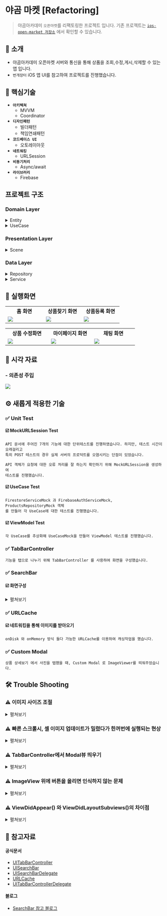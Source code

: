 # 야곰 마켓 [Refactoring]

> 야곰아카데미 `오픈마켓`를 리팩토링한 프로젝트 입니다. 기존 프로젝트는 [`ios-open-market 저장소`](https://github.com/wongbingg/ios-open-market/tree/step4) 에서 확인할 수 있습니다.

## 📄 소개
- 야곰아카데미 오픈마켓 서버와 통신을 통해 상품을 조회,수정,게시,삭제할 수 있는 앱 입니다.
- `번개장터` iOS 앱 UI를 참고하여 프로젝트를 진행했습니다.

## 🔑 핵심기술
- **`아키텍쳐`**
    - MVVM
    - Coordinator
- **`디자인패턴`**
    - 빌더패턴
    - 책임연쇄패턴
- **`코드베이스 UI`**
    - 오토레이아웃
- **`네트워킹`**
    - URLSession
- **`비동기처리`**
    - Async/await
- **`라이브러리`**
    - Firebase

## 프로젝트 구조

### Domain Layer

<details>
    <summary>Entity</summary>
    
<br>
    
- `ProductCell`: 컬렉션뷰에서 셀이 보여줄 상품정보
- `ChattingCell`: 채팅리스트에서 셀이 보여줄 채팅정보
- `ProductDetail`: 상세보기 화면에서 보여줄 상품정보
- `LoginInfo`: 로그인 정보
- `UserProfile`: Firestore에 저장되는 유저정보
- `Message`: Firestore에 저장되는 메세지
- `UserUID`: Firestore에 저장되는 UserUID
    
</details>

<details>
    <summary>UseCase</summary>
        
<br>
  
- `AddNextProductPageUseCase`: 홈뷰 페이지네이션 UseCase
- `EditProductUseCase`: 상품수정 UseCase 
- `RegisterProductUseCase`: 상품등록 UseCase
- `DeleteProductUseCase`: 상품삭제 UseCase 
- `FetchProductDetailUseCase`: 상세 데이터요청 UseCase 
- `LoginUseCase`: 로그인 실행 UseCase
- `CreateUserUseCase`: 계정등록 UseCase 
- `SearchQueryUseCase`: 검색 keyword에 대한 결과 리스트 요청 UseCase 
- `SearchUserProfileUseCase`: 나의 유저정보 요청 UseCase
- `SearchOthersUIDUseCase`: 상대방 유저정보 요청 UseCase
- `SearchChattingUseCase`: 채팅목록 요청 UseCase
- `RecordVendorNameUseCase`: VendorName 등록 UseCase
- `HandleLikedProductUseCase`: 좋아요 목록관리(추가/삭제) UseCase
- `HandleChattingUseCase`: 채팅 목록관리(추가/삭제) UseCase
- `SendMessageUseCase`: 메세지 전송 UseCase
    
</details>

   

### Presentation Layer


<details>
    <summary>Scene</summary>
    
<br>
    
> 각 scene은 FlowCoordinator와 하나 이상의 view를 가집니다. 
- `LoginScene` : 로그인 화면
- `HomeScene` : 홈탭 화면
- `SearchScene` : 서치탭 화면
- `ChatScene` : 채팅탭 화면
- `MyPageScene` : 마이페이지 화면
- `ModalView` : 모달뷰 (RegisterView, ImageViewerView)
    
</details>





### Data Layer

<details>
    <summary>Repository</summary>
    
<br>
    
- `ProductsRepository`
    - fetchList : 상품 리스트 요청
    - fetchDetail : 상품 상세정보 요청
    - edit : 상품 상세정보를 수정
    - delete : 상품을 삭제 
- `ProductQueryRepository`
    - fetch : 서치 keyword에 해당하는 검색결과 요청
    
</details>


<details>
    <summary>Service</summary>
    
<br>
    
- `FirebaseAuthService`
    - createUser: 사용자 계정등록
    - logIn: 사용자 계정으로 로그인
- `FirestoreService`
    - create : 새로운 entity 생성
    - read : 파라미터에 해당하는 entity 요청
    - update : 파라미터에 해당하는 entity를 수정
    - delete : 파라미터에 해당하는 entity를 삭제
    
</details>





## 📱 실행화면

<table>
    <tr>
        <td valign="top" width="30%" align="center" border="1">
            <strong>홈 화면</strong>
        </td>
        <td valign="top" width="30%" align="center">
            <strong>상품찾기 화면</strong>
        </td>
        <td valign="top" width="30%" align="center" border="1">
            <strong>상품등록 화면</strong>
        </td>
    </tr>
    <tr>
        <td valign="top" width="30%">
            <img src="https://i.imgur.com/nLhJP5n.gif"/>
        </td>
        <td valign="top" width="30%">
            <img src="https://i.imgur.com/79iOA4A.gif"/>
        </td>
        <td valign="top" width="30%">
            <img src="https://i.imgur.com/3Juwkkn.gif">
        </td>
    </tr>
</table>

<table>
    <tr>
        <td valign="top" width="30%" align="center" border="1">
            <strong>상품 수정화면</strong>
        </td>
        <td valign="top" width="30%" align="center">
            <strong>마이페이지 화면</strong>
        </td>
        <td valign="top" width="30%" align="center" border="1">
            <strong>채팅 화면</strong>
        </td>
    </tr>
    <tr>
        <td valign="top" width="30%">
            <img src="https://i.imgur.com/adszzF6.gif"/>
        </td>
        <td valign="top" width="30%">
            <img src="https://i.imgur.com/dYfiPHA.gif"/>
        </td>
        <td valign="top" width="30%">
            <img src="https://i.imgur.com/n7Z1nrK.gif"/>
        </td>
    </tr>
</table>






## 🔭 시각 자료

### - 의존성 주입
![](https://i.imgur.com/DGSaa7d.png)


## ⚙️ 새롭게 적용한 기술

### ✅ Unit Test

#### ☑️ MockURLSession Test

```
API 문서에 주어진 7개의 기능에 대한 단위테스트를 진행하였습니다. 하지만, 테스트 시간이 오래걸리고
특히 POST 테스트의 경우 실제 서버의 프로덕트를 오염시키는 단점이 있었습니다. 
```

```
API 객체가 요청에 대한 오류 처리를 잘 하는지 확인하기 위해 MockURLSession을 생성하여
테스트를 진행했습니다. 
```

#### ☑️ UseCase Test
```
FirestoreServiceMock 과 FirebaseAuthServiceMock, ProductsRepositoryMock 객체
를 만들어 각 UseCase에 대한 테스트를 진행했습니다.
```

#### ☑️ ViewModel Test
```
각 UseCase를 추상화해 UseCaseMock을 만들어 ViewModel 테스트를 진행했습니다.
```


### ✅ TabBarController
```
기능을 탭으로 나누기 위해 TabBarController 를 사용하여 화면을 구성했습니다.
```


### ✅ SearchBar

#### ☑️ 화면구성

<details>
    <summary>
        펼쳐보기
    </summary>

<table>
    <tr>
        <td valign="top" align="center" border="1">
            <strong>SearchController 사용</strong>
        </td>
        <td valign="top" align="center" border="1">
            <strong>SearchBar 사용</strong>
        </td>
    </tr>
    <tr>
        <td valign="top">
            <img src="https://i.imgur.com/THSyMe8.png" width="200">
        </td>
        <td valign="top">
            <img src="https://i.imgur.com/OvqDnbU.png" width="200">
        </td>
    </tr>
</table>

- 두가지 UI중 오른쪽으로 구현을 하고자 했지만, SearchController에 있는 `searchResultsController` 의 역할을 어떻게 대체 해줄지 고민이 되었습니다.
    
    ```swift
    검색결과를 보여줄 "ResultView"를 만들어 searchResultsController 
    처럼 동작하도록 뷰를 갈아끼워 주었습니다.
    ```
    
    
</details>

### ✅ URLCache


#### ☑️ 네트워킹을 통해 이미지를 받아오기
```
onDisk 와 onMemory 방식 둘다 가능한 URLCache를 이용하여 캐싱작업을 했습니다.
```

### ✅ Custom Modal
```
상품 상세보기 에서 사진을 탭했을 때, Custom Modal 로 ImageViewer를 띄워주었습니다.
```

## 🛠 Trouble Shooting

### ⚠️ 이미지 사이즈 조절

<details>
    <summary>
        펼쳐보기
    </summary>

- 기존에 사용했던 `jpegData(compressionQuality:)`의 경우 
    ```swift
    왠만한 사진은 사이즈가 300kb 미만으로 압축이 되었지만
    사이즈가 많이 큰 사진의 경우 압축에 한계가 있었습니다.
    ```
    
- 새로운 방법 resize() 와 downSample()
    ```swift
    이미지 비율조절을 통해 사이즈를 줄일 수 있는 resize() 와  
    downSample() 메서드를 구현했습니다. 다만 문제점은 
    jpegData() 를 이용했을 때보다 화질저하가 많이 일어난다는 점이었습니다.
    그래서 먼저 jpegData() 메서드를 통해 사진을 압축하도록 한 뒤,
    사이즈가 만족되지 못하면, resize(), downSample() 메서드가 이용되도록
    "책임연쇄패턴" 을 사용 했습니다.
    ```

</details>

### ⚠️ 빠른 스크롤시, 셀 이미지 업데이트가 밀렸다가 한꺼번에 실행되는 현상

<details>
    <summary>
        펼쳐보기
    </summary>

<table>
    <tr>
        <td valign="top" align="center" border="1">
            <strong>오류 화면</strong>
        </td>
        <td valign="top" align="center" border="1">
            <strong>개선 화면</strong>
        </td>
        <td valign="top" align="center" border="1">
            <strong>최종 개선 화면</strong>
        </td>
    </tr>
    <tr>
        <td valign="top">
            <img src="https://i.imgur.com/QWRmpZU.gif" width="200">
        </td>
        <td valign="top">
            <img src="https://user-images.githubusercontent.com/95671495/209077765-4e26aa2d-b530-4598-ad33-3e5bcbea2495.gif" width="200">
        </td>
        <td valign="top">
            <img src="https://i.imgur.com/eN7d8db.gif" width="200">
        </td>
    </tr>
</table>


    
- 빠르게 스크롤작업을 할 때 사진을 받아오는 작업이 쌓여서 한꺼번에 실행이 되었습니다.
            
#### 해결방법
- 이미지를 받아오는 비동기 메서드가 이미지를 받아왔을 때
- cellForRowAt에서 받아온 indexPath와 재사용되고있는 셀의 index가 같을 때만 이미지를 할당하도록 제약을 주었습니다.
-  쌓여있던 네트워킹 작업들을 취소해주고자OperationQueue를 이용해서 작업을 수행하고, 셀의 prepareForReuse() 메서드 내에서 OperationQueue.cancelAllOperations() 메서드를 실행시켜 주었습니다. 하지만 효과는 보지 못했습니다
    
#### 최종 해결방법
- async-await 으로 리팩토링 후, 이미지 요청을 Task에 담아준 뒤, prepareForReuse 메서드를 재정의 하여 안에서 task.cancel() 을 처리 해주었습니다. 이미지 요청을 담은 Task 안에서 실제 이미지 요청 전, Task.checkCancellation() 메서드를 통해 취소되었으면 이미지 요청을 진행하지 않고 오류를 반환하도록 했습니다. 이렇게 처리하니 모든 요청을 기다리지 않아도 되어 셀 이미지 업데이트 속도가 대폭 향상 되었습니다.
    
    
    
</details>

### ⚠️ TabBarController에서 Modal뷰 띄우기

<details>
    <summary>
        펼쳐보기
    </summary>

- TabBarControllerDelegate를 이용하여 선택된 탭의 viewController 타입을 확인한 후, modal로 띄워주도록 처리하였습니다.
    
</details>

### ⚠️ ImageView 위에 버튼을 올리면 인식하지 않는 문제

<details>
    <summary>
        펼쳐보기
    </summary>

- UIImageView에 addSubview() 를 통해 버튼을 추가한 경우
    ```swift
    버튼에 addTarget을 통해 액션을 지정 해주었음에도
    버튼 탭을 인식하지 못했습니다.
    ```
- CustomView를 만들어 그 안에 imageView와 button을 넣어준 경우
    ```swift
    imageView의 자식뷰로 넣지 않고 둘 다 UIView에
    동등한 관계로 버튼을 넣어주니 버튼 탭 인식을 했습니다. 
    ```

</details>

### ⚠️ ViewDidAppear() 와 ViewDidLayoutSubviews()의 차이점

<details>
    <summary>
        펼쳐보기
    </summary>

<table>
    <tr>
        <td valign="top" align="center" border="1">
            <strong>오류 화면</strong>
        </td>
        <td valign="top" align="center" border="1">
            <strong>개선 화면</strong>
        </td>
    </tr>
    <tr>
        <td valign="top">
            <img src="https://user-images.githubusercontent.com/95671495/209078715-ea6430ff-eb14-48bc-9f3a-2f42e1d70889.gif" width="200">
        </td>
        <td valign="top">
            <img src="https://user-images.githubusercontent.com/95671495/209078776-ca8bdb7a-2eb4-4300-9f75-5aaa93b0467a.gif" width="200">
        </td>
    </tr>
</table>
    
- DetailView의 페이지 인덱스 레이블 (사진 우측하단) 업데이트가 viewDidLoad()에서 설정되지 않아 ViewDidAppear()에서 설정 해주었습니다.
    ```swift
    왼쪽 gif 같이 한박자 늦게 페이지 인덱스 레이블이 띄워졌습니다
    
    "해결"
    viewDidLayoutSubviews() 에서 실행시켜 주니 해결 되었습니다.
    ```
    
<table>
    <tr>
        <td valign="top" align="center" border="1">
            <strong>오류 화면</strong>
        </td>
        <td valign="top" align="center" border="1">
            <strong>개선 화면</strong>
        </td>
    </tr>
    <tr>
        <td valign="top">
            <img src="https://i.imgur.com/Tnqqe30.gif" width="200">
        </td>
        <td valign="top">
            <img src="https://i.imgur.com/hjyJiCv.gif" width="200">
        </td>
    </tr>
</table>
    
- 스크롤뷰의 contentOffset이 viewDidLoad()에서 조정되지 않아 viewDidAppear() 에서 조정 해주었습니다.
    ```swift
    하지만 원하는대로 ScrollView 의 contentOffset이 지정되지 
    않고 위와같이 한박자 늦는 문제가 생겼습니다.
    
    "해결"
    viewDidLayoutSubviews()에서 contentOffset 을 조정해주니 
    잘 적용 되었습니다.
    ```

- 공통적인 문제점은 목표한 동작이 한 타이밍 느리게 동작하는 것처럼 보이는 것이었습니다. 뷰가 띄워진 뒤에야 목표한 동작이 이루어졌습니다. 
- 해결점은 viewDidLayoutSubviews() 였습니다
</details>

## 🔗 참고자료

#### 공식문서
- [UITabBarController](https://developer.apple.com/documentation/uikit/uitabbarcontroller)
- [UISearchBar](https://developer.apple.com/documentation/uikit/uisearchbar)
- [UISearchBarDelegate](https://developer.apple.com/documentation/uikit/uisearchbardelegate/)
- [URLCache](https://developer.apple.com/documentation/foundation/urlcache/)
- [UITabBarControllerDelegate](https://developer.apple.com/documentation/uikit/uitabbarcontrollerdelegate/)
#### 블로그
- [SearchBar 참고 블로그](https://zeddios.tistory.com/1196)




